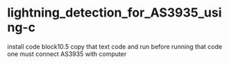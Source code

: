 # lightning_detection_for_AS3935_using-c
install code block10.5
copy that text code
and run
before running that code one must connect AS3935 with computer
